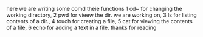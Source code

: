 here we are writing some comd theie functions 1 cd~ for changing the working directory, 2 pwd for vieew the dir. we are working on, 3 ls for listing contents of a dir., 4 touch for creating a file, 5 cat for viewing the contents of a file, 6 echo for adding a text in a file. thanks for reading
